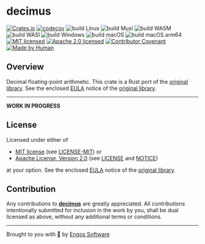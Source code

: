 # decimus

[![Crates.io][crates-badge]][crates-url]
[![codecov][coverage-badge]][coverage-url]
![build Linux][build-badge-linux]
![build Musl][build-badge-musl]
![build WASM][build-badge-wasm]
![build WASI][build-badge-wasi]
![build Windows][build-badge-windows]
![build macOS][build-badge-macos]
![build macOS arm64][build-badge-macos-arm64]
[![MIT licensed][mit-badge]][mit-license-url]
[![Apache 2.0 licensed][apache-badge]][apache-license-url]
[![Contributor Covenant][cc-badge]][cc-url]
[![Made by Human][mbh-badge]][cc-url]

[crates-badge]: https://img.shields.io/crates/v/decimus.svg
[coverage-badge]: https://codecov.io/gh/EngosSoftware/decimus/branch/main/graph/badge.svg
[coverage-url]: https://codecov.io/gh/EngosSoftware/decimus
[crates-url]: https://crates.io/crates/decimus
[mit-badge]: https://img.shields.io/badge/License-MIT-blue.svg
[mit-url]: https://opensource.org/licenses/MIT
[mit-license-url]: https://github.com/EngosSoftware/decimus/blob/main/LICENSE-MIT
[apache-badge]: https://img.shields.io/badge/License-Apache%202.0-blue.svg
[apache-url]: https://www.apache.org/licenses/LICENSE-2.0
[apache-license-url]: https://github.com/EngosSoftware/decimus/blob/main/LICENSE
[apache-notice-url]: https://github.com/EngosSoftware/decimus/blob/main/NOTICE
[build-badge-linux]: https://github.com/EngosSoftware/decimus/actions/workflows/build-linux.yml/badge.svg
[build-badge-musl]: https://github.com/EngosSoftware/decimus/actions/workflows/build-musl.yml/badge.svg
[build-badge-wasm]: https://github.com/EngosSoftware/decimus/actions/workflows/build-wasm.yml/badge.svg
[build-badge-wasi]: https://github.com/EngosSoftware/decimus/actions/workflows/build-wasi.yml/badge.svg
[build-badge-windows]: https://github.com/EngosSoftware/decimus/actions/workflows/build-windows.yml/badge.svg
[build-badge-macos]: https://github.com/EngosSoftware/decimus/actions/workflows/build-macos.yml/badge.svg
[build-badge-macos-arm64]: https://github.com/EngosSoftware/decimus/actions/workflows/build-macos-arm64.yml/badge.svg
[cc-badge]: https://img.shields.io/badge/Contributor%20Covenant-2.1-4baaaa.svg
[cc-url]: https://github.com/EngosSoftware/decimus/blob/main/CODE_OF_CONDUCT.md
[mbh-badge]: https://img.shields.io/badge/Made_by-HUMAN-d35400.svg
[repository-url]: https://github.com/EngosSoftware/decimus
[original library]: https://www.intel.com/content/www/us/en/developer/articles/tool/intel-decimal-floating-point-math-library.html

## Overview

Decimal floating-point arithmetic.
This crate is a Rust port of the [original library].
See the enclosed [EULA](./eula.txt) notice of the [original library].

---

**WORK IN PROGRESS**

## License

Licensed under either of

- [MIT license][mit-url] (see [LICENSE-MIT][mit-license-url]) or
- [Apache License, Version 2.0][apache-url] (see [LICENSE][apache-license-url] and [NOTICE][apache-notice-url])

at your option. See the enclosed [EULA](./eula.txt) notice of the [original library].

## Contribution

Any contributions to [**decimus**][repository-url] are greatly appreciated.
All contributions intentionally submitted for inclusion in the work by you,
shall be dual licensed as above, without any additional terms or conditions.

---

Brought to you with 💙 by [Engos Software](https://engos.de)
